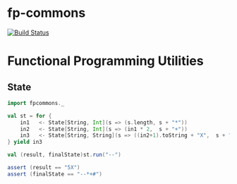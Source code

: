 fp-commons
==========

[![Build Status](https://travis-ci.org/dragisak/fp-commons.png?branch=master)](https://travis-ci.org/dragisak/fp-commons)

Functional Programming Utilities
==============================


State
-----

```scala
import fpcommons._

val st = for {
    in1   <- State[String, Int](s => (s.length, s + "*"))
    in2   <- State[String, Int](s => (in1 * 2,  s + "+"))
    in3   <- State[String, String](s => ((in2+1).toString + "X",  s + "#"))
} yield in3

val (result, finalState)st.run("--")

assert (result == "5X")
assert (finalState == "--*+#")
```